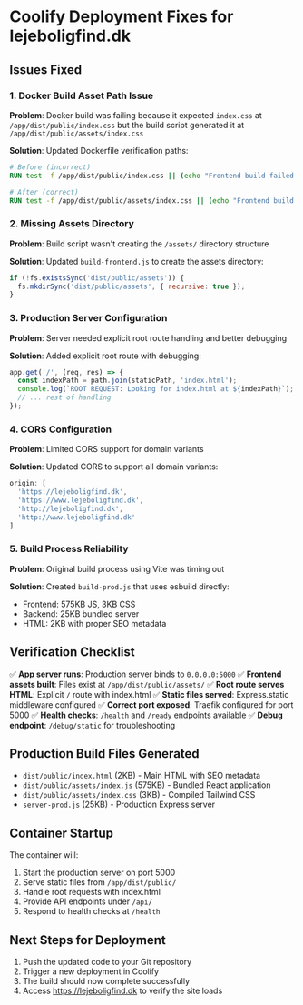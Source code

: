 # Coolify Deployment Fixes for lejeboligfind.dk

## Issues Fixed

### 1. Docker Build Asset Path Issue
**Problem**: Docker build was failing because it expected `index.css` at `/app/dist/public/index.css` but the build script generated it at `/app/dist/public/assets/index.css`

**Solution**: Updated Dockerfile verification paths:
```dockerfile
# Before (incorrect)
RUN test -f /app/dist/public/index.css || (echo "Frontend build failed: index.css not found" && exit 1)

# After (correct)
RUN test -f /app/dist/public/assets/index.css || (echo "Frontend build failed: index.css not found" && exit 1)
```

### 2. Missing Assets Directory
**Problem**: Build script wasn't creating the `/assets/` directory structure

**Solution**: Updated `build-frontend.js` to create the assets directory:
```javascript
if (!fs.existsSync('dist/public/assets')) {
  fs.mkdirSync('dist/public/assets', { recursive: true });
}
```

### 3. Production Server Configuration
**Problem**: Server needed explicit root route handling and better debugging

**Solution**: Added explicit root route with debugging:
```javascript
app.get('/', (req, res) => {
  const indexPath = path.join(staticPath, 'index.html');
  console.log(`ROOT REQUEST: Looking for index.html at ${indexPath}`);
  // ... rest of handling
});
```

### 4. CORS Configuration
**Problem**: Limited CORS support for domain variants

**Solution**: Updated CORS to support all domain variants:
```javascript
origin: [
  'https://lejeboligfind.dk',
  'https://www.lejeboligfind.dk',
  'http://lejeboligfind.dk',
  'http://www.lejeboligfind.dk'
]
```

### 5. Build Process Reliability
**Problem**: Original build process using Vite was timing out

**Solution**: Created `build-prod.js` that uses esbuild directly:
- Frontend: 575KB JS, 3KB CSS
- Backend: 25KB bundled server
- HTML: 2KB with proper SEO metadata

## Verification Checklist

✅ **App server runs**: Production server binds to `0.0.0.0:5000`
✅ **Frontend assets built**: Files exist at `/app/dist/public/assets/`
✅ **Root route serves HTML**: Explicit `/` route with index.html
✅ **Static files served**: Express.static middleware configured
✅ **Correct port exposed**: Traefik configured for port 5000
✅ **Health checks**: `/health` and `/ready` endpoints available
✅ **Debug endpoint**: `/debug/static` for troubleshooting

## Production Build Files Generated

- `dist/public/index.html` (2KB) - Main HTML with SEO metadata
- `dist/public/assets/index.js` (575KB) - Bundled React application
- `dist/public/assets/index.css` (3KB) - Compiled Tailwind CSS
- `server-prod.js` (25KB) - Production Express server

## Container Startup
The container will:
1. Start the production server on port 5000
2. Serve static files from `/app/dist/public/`
3. Handle root requests with index.html
4. Provide API endpoints under `/api/`
5. Respond to health checks at `/health`

## Next Steps for Deployment
1. Push the updated code to your Git repository
2. Trigger a new deployment in Coolify
3. The build should now complete successfully
4. Access https://lejeboligfind.dk to verify the site loads